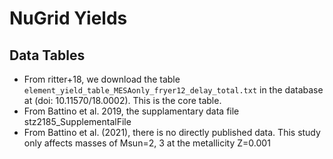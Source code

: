 # NuGrid Yields

## Data Tables
- From ritter+18, we download the table `element_yield_table_MESAonly_fryer12_delay_total.txt` in the database at (doi: 10.11570/18.0002). This is the core table.
- From Battino et al. 2019, the supplamentary data file stz2185_SupplementalFile
- From Battino et al. (2021), there is no directly published data. This study only affects masses of Msun=2, 3 at the metallicity Z=0.001
